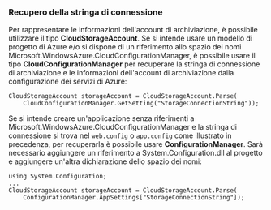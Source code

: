 ### Recupero della stringa di connessione
Per rappresentare le informazioni dell'account di archiviazione, è possibile utilizzare il tipo **CloudStorageAccount**. Se si intende usare un modello di progetto di Azure e/o si dispone di un riferimento allo spazio dei nomi Microsoft.WindowsAzure.CloudConfigurationManager, è possibile usare il tipo **CloudConfigurationManager** per recuperare la stringa di connessione di archiviazione e le informazioni dell'account di archiviazione dalla configurazione dei servizi di Azure:

    CloudStorageAccount storageAccount = CloudStorageAccount.Parse(
        CloudConfigurationManager.GetSetting("StorageConnectionString"));

Se si intende creare un'applicazione senza riferimenti a Microsoft.WindowsAzure.CloudConfigurationManager e la stringa di connessione si trova nel `web.config` o `app.config` come illustrato in precedenza, per recuperarla è possibile usare **ConfigurationManager**. Sarà necessario aggiungere un riferimento a System.Configuration.dll al progetto e aggiungere un'altra dichiarazione dello spazio dei nomi:

	using System.Configuration;
	...
	CloudStorageAccount storageAccount = CloudStorageAccount.Parse(
		ConfigurationManager.AppSettings["StorageConnectionString"]);

<!---HONumber=AcomDC_0309_2016-->